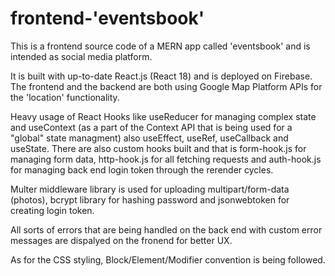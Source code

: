 
# frontend-'eventsbook'

This is a frontend source code of a MERN app called 'eventsbook' and is intended as social media platform.

It is built with up-to-date React.js (React 18) and is deployed on Firebase. The frontend and the backend are both using Google Map Platform APIs for the 'location' functionality.

Heavy usage of React Hooks like useReducer for managing complex state and useContext (as a part of the Context API that is being used for a "global" state managment) also useEffect, useRef, useCallback and useState. There are also custom hooks built and that is form-hook.js for managing form data, http-hook.js for all fetching requests and auth-hook.js for managing back end login token through the rerender cycles.

Multer middleware library is used for uploading multipart/form-data (photos), bcrypt library for hashing password and jsonwebtoken for creating login token.

All sorts of errors that are being handled on the back end with custom error messages are dispalyed on the fronend for better UX.

As for the CSS styling, Block/Element/Modifier convention is being followed.





